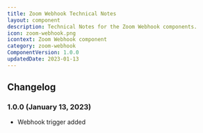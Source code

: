 ```yaml
---
title: Zoom Webhook Technical Notes
layout: component
description: Technical Notes for the Zoom Webhook components.
icon: zoom-webhook.png
icontext: Zoom Webhook component
category: zoom-webhook
ComponentVersion: 1.0.0
updatedDate: 2023-01-13
---
```


## Changelog

### 1.0.0 (January 13, 2023)

* Webhook trigger added
